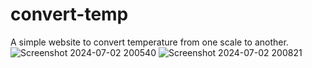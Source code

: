 # convert-temp
A simple website to convert temperature from one scale to another.
![Screenshot 2024-07-02 200540](https://github.com/ayush-jsrt/convert-temp/assets/136156977/d72c7aee-4045-43da-b99b-f390028f2b39)
![Screenshot 2024-07-02 200821](https://github.com/ayush-jsrt/convert-temp/assets/136156977/35229f60-6627-4713-80fb-362acfcc5b17)
